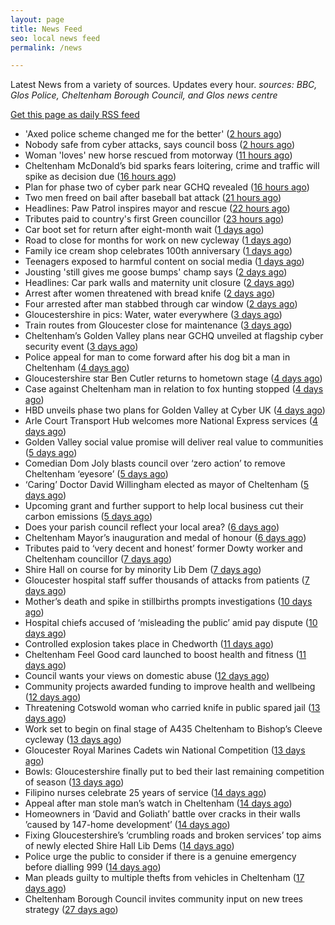 ```yaml
---
layout: page
title: News Feed
seo: local news feed
permalink: /news

---
```


Latest News from a variety of sources. Updates every hour.
_sources: BBC, Glos Police, Cheltenham Borough Council, and Glos news centre_

[Get this page as daily RSS feed](/daily.rss)

<!-- news_marker starts -->
- 'Axed police scheme changed me for the better' ([2 hours ago](https://www.bbc.com/news/articles/cj425087v5po))
- Nobody safe from cyber attacks, says council boss ([2 hours ago](https://www.bbc.com/news/articles/cyvm4ljl2l8o))
- Woman 'loves' new horse rescued from motorway ([11 hours ago](https://www.bbc.com/news/articles/c4g2r40ye9eo))
- Cheltenham McDonald’s bid sparks fears loitering, crime and traffic will spike as decision due ([16 hours ago](https://gloucesternewscentre.co.uk/cheltenham-mcdonalds-bid-sparks-fears-loitering-crime-and-traffic-will-spike-as-decision-due/))
- Plan for phase two of cyber park near GCHQ revealed ([16 hours ago](https://www.bbc.com/news/articles/clygqx2jp95o))
- Two men freed on bail after baseball bat attack ([21 hours ago](https://www.bbc.com/news/articles/c4ge7l3nvv1o))
- Headlines: Paw Patrol inspires mayor and rescue ([22 hours ago](https://www.bbc.com/news/articles/cj93e7x34ewo))
- Tributes paid to country's first Green councillor ([23 hours ago](https://www.bbc.com/news/articles/cd7gvr0g0qgo))
- Car boot set for return after eight-month wait ([1 days ago](https://www.bbc.com/news/articles/cx2qvp3lp61o))
- Road to close for months for work on new cycleway ([1 days ago](https://www.bbc.com/news/articles/cded9232w5wo))
- Family ice cream shop celebrates 100th anniversary ([1 days ago](https://www.bbc.com/news/articles/crr7dg8n471o))
- Teenagers exposed to harmful content on social media ([1 days ago](https://www.bbc.com/news/videos/c1kvmv9w348o))
- Jousting 'still gives me goose bumps' champ says ([2 days ago](https://www.bbc.com/news/articles/cm2yd1d3d7eo))
- Headlines: Car park walls and maternity unit closure ([2 days ago](https://www.bbc.com/news/articles/c861wnwd753o))
- Arrest after women threatened with bread knife ([2 days ago](https://www.bbc.com/news/articles/cvgdpnv8yp0o))
- Four arrested after man stabbed through car window ([2 days ago](https://www.bbc.com/news/articles/cql2yerl45po))
- Gloucestershire in pics: Water, water everywhere ([3 days ago](https://www.bbc.com/news/articles/c8e6d4g6k88o))
- Train routes from Gloucester close for maintenance ([3 days ago](https://www.bbc.com/news/articles/c5y64j5nmv1o))
- Cheltenham’s Golden Valley plans near GCHQ unveiled at flagship cyber security event ([3 days ago](https://gloucesternewscentre.co.uk/cheltenhams-golden-valley-plans-near-gchq-unveiled-at-flagship-cyber-security-event/))
- Police appeal for man to come forward after his dog bit a man in Cheltenham ([4 days ago](https://gloucesternewscentre.co.uk/police-appeal-for-man-to-come-forward-after-his-dog-bit-a-man-in-cheltenham/))
- Gloucestershire star Ben Cutler returns to hometown stage ([4 days ago](https://gloucesternewscentre.co.uk/gloucestershire-star-ben-cutler-returns-to-hometown-stage/))
- Case against Cheltenham man in relation to fox hunting stopped ([4 days ago](https://gloucesternewscentre.co.uk/case-against-cheltenham-man-in-relation-to-fox-hunting-stopped/))
- HBD unveils phase two plans for Golden Valley at Cyber UK ([4 days ago](https://www.cheltenham.gov.uk/news/article/3012/hbd_unveils_phase_two_plans_for_golden_valley_at_cyber_uk))
- Arle Court Transport Hub welcomes more National Express services ([4 days ago](https://gloucesternewscentre.co.uk/arle-court-transport-hub-welcomes-more-national-express-services/))
- Golden Valley social value promise will deliver real value to communities ([5 days ago](https://www.cheltenham.gov.uk/news/article/3011/golden_valley_social_value_promise_will_deliver_real_value_to_communities))
- Comedian Dom Joly blasts council over ‘zero action’ to remove Cheltenham ‘eyesore’ ([5 days ago](https://gloucesternewscentre.co.uk/comedian-dom-joly-blasts-council-over-zero-action-to-remove-cheltenham-eyesore/))
- ‘Caring’ Doctor David Willingham elected as mayor of Cheltenham ([5 days ago](https://gloucesternewscentre.co.uk/caring-doctor-david-willingham-elected-as-mayor-of-cheltenham/))
- Upcoming grant and further support to help local business cut their carbon emissions ([5 days ago](https://www.cheltenham.gov.uk/news/article/3010/upcoming_grant_and_further_support_to_help_local_business_cut_their_carbon_emissions))
- Does your parish council reflect your local area? ([6 days ago](https://www.cheltenham.gov.uk/news/article/3009/does_your_parish_council_reflect_your_local_area))
- Cheltenham Mayor’s inauguration and medal of honour ([6 days ago](https://www.cheltenham.gov.uk/news/article/3008/cheltenham_mayors_inauguration_and_medal_of_honour))
- Tributes paid to ‘very decent and honest’ former Dowty worker and Cheltenham councillor ([7 days ago](https://gloucesternewscentre.co.uk/tributes-paid-to-very-decent-and-honest-former-dowty-worker-and-cheltenham-councillor/))
- Shire Hall on course for by minority Lib Dem ([7 days ago](https://gloucesternewscentre.co.uk/shire-hall-on-course-for-by-minority-lib-dem/))
- Gloucester hospital staff suffer thousands of attacks from patients ([7 days ago](https://gloucesternewscentre.co.uk/gloucester-hospital-staff-suffer-thousands-of-attacks-from-patients/))
- Mother’s death and spike in stillbirths prompts investigations ([10 days ago](https://gloucesternewscentre.co.uk/mothers-death-and-spike-in-stillbirths-prompts-investigations/))
- Hospital chiefs accused of ‘misleading the public’ amid pay dispute ([10 days ago](https://gloucesternewscentre.co.uk/hospital-chiefs-accused-of-misleading-the-public-amid-pay-dispute/))
- Controlled explosion takes place in Chedworth ([11 days ago](https://gloucesternewscentre.co.uk/controlled-explosion-takes-place-in-chedworth/))
- Cheltenham Feel Good card launched to boost health and fitness ([11 days ago](https://www.cheltenham.gov.uk/news/article/3007/cheltenham_feel_good_card_launched_to_boost_health_and_fitness))
- Council wants your views on domestic abuse ([12 days ago](https://gloucesternewscentre.co.uk/council-wants-your-views-on-domestic-abuse/))
- Community projects awarded funding to improve health and wellbeing ([12 days ago](https://www.cheltenham.gov.uk/news/article/3006/community_projects_awarded_funding_to_improve_health_and_wellbeing))
- Threatening Cotswold woman who carried knife in public spared jail ([13 days ago](https://gloucesternewscentre.co.uk/threatening-cotswold-woman-who-carried-knife-in-public-spared-jail/))
- Work set to begin on final stage of A435 Cheltenham to Bishop’s Cleeve cycleway ([13 days ago](https://gloucesternewscentre.co.uk/work-set-to-begin-on-final-stage-of-a435-cheltenham-to-bishops-cleeve-cycleway/))
- Gloucester Royal Marines Cadets win National Competition ([13 days ago](https://gloucesternewscentre.co.uk/gloucester-royal-marines-cadets-win-national-competition/))
- Bowls: Gloucestershire finally put to bed their last remaining competition of season ([13 days ago](https://gloucesternewscentre.co.uk/bowls-gloucestershire-finally-put-to-bed-their-last-remaining-competition-of-season/))
- Filipino nurses celebrate 25 years of service ([14 days ago](https://gloucesternewscentre.co.uk/filipino-nurses-celebrate-25-years-of-service/))
- Appeal after man stole man’s watch in Cheltenham ([14 days ago](https://gloucesternewscentre.co.uk/appeal-after-man-stole-mans-watch-in-cheltenham/))
- Homeowners in ‘David and Goliath’ battle over cracks in their walls ’caused by 147-home development’ ([14 days ago](https://gloucesternewscentre.co.uk/homeowners-in-david-and-goliath-battle-over-cracks-in-their-walls-caused-by-147-home-development/))
- Fixing Gloucestershire’s ‘crumbling roads and broken services’ top aims of newly elected Shire Hall Lib Dems ([14 days ago](https://gloucesternewscentre.co.uk/fixing-gloucestershires-crumbling-roads-and-broken-services-top-aims-of-newly-elected-shire-hall-lib-dems/))
- Police urge the public to consider if there is a genuine emergency before dialling 999 ([14 days ago](https://gloucesternewscentre.co.uk/police-urge-the-public-to-consider-if-there-is-a-genuine-emergency-before-dialling-999/))
- Man pleads guilty to multiple thefts from vehicles in Cheltenham ([17 days ago](https://gloucesternewscentre.co.uk/man-pleads-guilty-to-multiple-thefts-from-vehicles-in-cheltenham/))
- Cheltenham Borough Council invites community input on new trees strategy ([27 days ago](https://www.cheltenham.gov.uk/news/article/3005/cheltenham_borough_council_invites_community_input_on_new_trees_strategy))

<!-- news_marker ends -->
